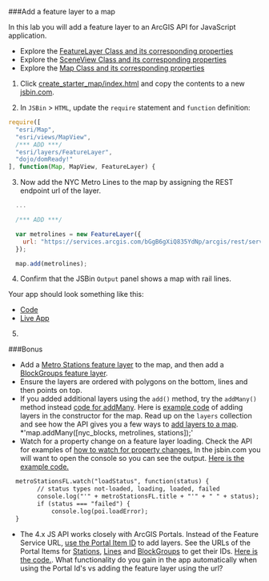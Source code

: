 ###Add a feature layer to a map

In this lab you will add a feature layer to an ArcGIS API for JavaScript application. 

* Explore the [FeatureLayer Class and its corresponding properties](https://developers.arcgis.com/javascript/latest/api-reference/esri-layers-FeatureLayer.html)
* Explore the [SceneView Class and its corresponding properties](https://developers.arcgis.com/javascript/latest/api-reference/esri-views-SceneView.html)
* Explore the [Map Class and its corresponding properties](https://developers.arcgis.com/javascript/latest/api-reference/esri-Map.html)




1. Click [create_starter_map/index.html](../create_starter_map/index.html) and copy the contents to a new [jsbin.com](http://jsbin.com).

2. In `JSBin` > `HTML`, update the `require` statement and `function` definition:

  ```javascript
  require([
    "esri/Map",
    "esri/views/MapView",
    /*** ADD ***/
    "esri/layers/FeatureLayer",
    "dojo/domReady!"
  ], function(Map, MapView, FeatureLayer) {
  ```

3. Now add the NYC Metro Lines to the map by assigning the REST endpoint url of the layer. 

  ```javascript
    ...

    /*** ADD ***/

    var metrolines = new FeatureLayer({
      url: "https://services.arcgis.com/bGgB6gXiQ835YdNp/arcgis/rest/services/NYC_SubwayLines/FeatureServer/1"
    });

    map.add(metrolines);
  ```

4. Confirm that the JSBin `Output` panel shows a map with rail lines.

Your app should look something like this:
* [Code](index.html)
* [Live App](http://jofraley.github.io/Hacking_JavaScript/labs/jsapi/add_feature_layer/index.html)

5. 
###Bonus
* Add a [Metro Stations feature layer](https://services.arcgis.com/bGgB6gXiQ835YdNp/arcgis/rest/services/NYC_SubwayStations/FeatureServer/0) to the map,
 and then add a [BlockGroups feature layer](https://services.arcgis.com/bGgB6gXiQ835YdNp/arcgis/rest/services/NYC_Neighborhoods/FeatureServer/2).
* Ensure the layers are ordered with polygons on the bottom, lines and then points on top.
* If you added additional layers using the `add()` method, try the `addMany()` method instead [code for addMany](https://github.com/jofraley/Hacking_JavaScript/blob/master/labs/jsapi/add_feature_layer_constructor/add_featurelayers.html). Here is [example code](../add_feature_layer_constructor/index.html) of adding layers in the constructor for the map.  Read up on the `layers` collection and see how the API gives you a few ways to [add layers to a map](https://developers.arcgis.com/javascript/latest/api-reference/esri-Map.html#layers).
*'map.addMany([nyc_blocks, metrolines, stations]);'
* Watch for a property change on a feature layer loading.  Check the API for examples of [how to watch for property changes.](https://developers.arcgis.com/javascript/latest/guide/working-with-props/index.html)  In the jsbin.com you will want to open the console so you can see the output.  [Here is the example code.](../add_feature_layer_watchproperty/index.html)
```html
  metroStationsFL.watch("loadStatus", function(status) {
        // status types not-loaded, loading, loaded, failed
        console.log("'" + metroStationsFL.title + "'" + " " + status);
        if (status === "failed") {
            console.log(poi.loadError);
  }
```
* The 4.x JS API works closely with ArcGIS Portals. Instead of the Feature Service URL, [use the Portal Item ID](https://developers.arcgis.com/javascript/latest/api-reference/esri-layers-FeatureLayer.html#portalItem) to add layers. See the URLs of the Portal Items for [Stations](http://esrifederal.maps.arcgis.com/home/item.html?id=d2800734a998448f9c4dc81014c52905), [Lines](http://esrifederal.maps.arcgis.com/home/item.html?id=61b9ea7e364040389ff2f205d0151b74) and [BlockGroups](http://esrifederal.maps.arcgis.com/home/item.html?id=baac7d7be5a846388ec64252d9bdd6ca) to get their IDs.  [Here is the code.](../add_feature_layer_portalitems/index.html).  What functionality do you gain in the app automatically when using the Portal Id's vs adding the feature layer using the url?
